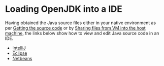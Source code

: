 # Loading OpenJDK into a IDE

Having obtained the Java source files either in your native environment as per [Getting the source code](https://java.net/projects/adoptopenjdk/pages/AdoptOpenJDKBuildInstructions#Manual) or by [Sharing files from VM into the host machine](virtual-machines/sharing_host_folder_with_guest_vm.md), the links below show how to view and edit Java source code in an IDE.
* [IntelliJ](loading_openjdk_in_intellij.md)
* [Eclipse](loading_openjdk_in_eclipse.md)
* [Netbeans](loading_openjdk_in_netbeans.md)

 

